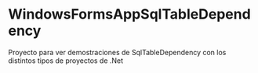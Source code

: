 # WindowsFormsAppSqlTableDependency

Proyecto para ver demostraciones de SqlTableDependency con los distintos tipos de proyectos de .Net
